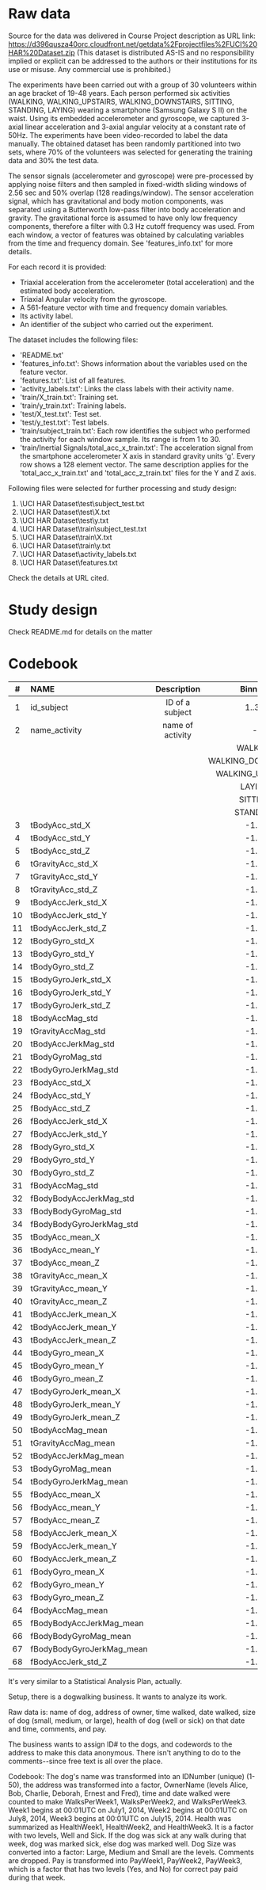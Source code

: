 
Raw data 
===========
Source for the data was delivered in Course Project description as URL link: 
https://d396qusza40orc.cloudfront.net/getdata%2Fprojectfiles%2FUCI%20HAR%20Dataset.zip
(This dataset is distributed AS-IS and no responsibility implied or explicit can be addressed to the authors or their institutions for its use or misuse. Any commercial use is prohibited.)

The experiments have been carried out with a group of 30 volunteers within an age bracket of 19-48 years. 
Each person performed six activities (WALKING, WALKING_UPSTAIRS, WALKING_DOWNSTAIRS, SITTING, STANDING, LAYING) 
wearing a smartphone (Samsung Galaxy S II) on the waist. Using its embedded accelerometer and gyroscope, 
we captured 3-axial linear acceleration and 3-axial angular velocity at a constant rate of 50Hz. 
The experiments have been video-recorded to label the data manually. The obtained dataset has been 
randomly partitioned into two sets, where 70% of the volunteers was selected for generating the training data and 30% the test data. 

The sensor signals (accelerometer and gyroscope) were pre-processed by applying noise filters and then sampled 
in fixed-width sliding windows of 2.56 sec and 50% overlap (128 readings/window). The sensor acceleration signal, 
which has gravitational and body motion components, was separated using a Butterworth low-pass filter into body 
acceleration and gravity. The gravitational force is assumed to have only low frequency components, therefore a 
filter with 0.3 Hz cutoff frequency was used. From each window, a vector of features was obtained by calculating 
variables from the time and frequency domain. See 'features_info.txt' for more details. 

For each record it is provided:

* Triaxial acceleration from the accelerometer (total acceleration) and the estimated body acceleration.
* Triaxial Angular velocity from the gyroscope. 
* A 561-feature vector with time and frequency domain variables. 
* Its activity label. 
* An identifier of the subject who carried out the experiment.

The dataset includes the following files:

* 'README.txt'
* 'features_info.txt': Shows information about the variables used on the feature vector.
* 'features.txt': List of all features.
* 'activity_labels.txt': Links the class labels with their activity name.
* 'train/X_train.txt': Training set.
* 'train/y_train.txt': Training labels.
* 'test/X_test.txt': Test set.
* 'test/y_test.txt': Test labels.
* 'train/subject_train.txt': Each row identifies the subject who performed the activity for each window sample. Its range is from 1 to 30. 
* 'train/Inertial Signals/total_acc_x_train.txt': The acceleration signal from the smartphone accelerometer X axis in 
standard gravity units 'g'. Every row shows a 128 element vector. The same description applies for the
'total_acc_x_train.txt' and 'total_acc_z_train.txt' files for the Y and Z axis. 


Following files were selected for further processing and study design:

1. \UCI HAR Dataset\test\subject_test.txt 
2. \UCI HAR Dataset\test\X.txt
3. \UCI HAR Dataset\test\y.txt
4. \UCI HAR Dataset\train\subject_test.txt
5. \UCI HAR Dataset\train\X.txt
6. \UCI HAR Dataset\train\y.txt
7. \UCI HAR Dataset\activity_labels.txt
8. \UCI HAR Dataset\features.txt

Check the details at URL cited.


Study design
===========
Check README.md for details on the matter 


Codebook
===========
|#|	NAME | Description |Binning|TYPE | R Type  | Units  | 
|:---:|:---|:---:|:---:|:---:|:---:|:---:|
|1|  id_subject | ID of a subject | 1..30  | Continious  |  INT |ID |
|2|  name_activity | name of activity | -  |  Categorical | FACTOR  | - |
||||WALKING|
||||WALKING_DOWNSTAIRS|
||||WALKING_UPSTAIRS|
||||LAYING|
||||SITTING|
||||STANDING|
|3|  tBodyAcc_std_X |   |  -1..1 | Continious  | NUM  | |
|4| tBodyAcc_std_Y  |   |  -1..1 | Continious  | NUM  | |
|5| tBodyAcc_std_Z  |   |  -1..1 | Continious  | NUM  | |
|6|  tGravityAcc_std_X |   |  -1..1 | Continious  | NUM  | |
|7| tGravityAcc_std_Y  |   |  -1..1 | Continious  | NUM  | |
|8| tGravityAcc_std_Z  |   |  -1..1 | Continious  | NUM  | |
|9| tBodyAccJerk_std_X  |   |  -1..1 | Continious  | NUM  | |
|10| tBodyAccJerk_std_Y  |   |  -1..1 | Continious  | NUM  | |
|11|  tBodyAccJerk_std_Z |   |  -1..1 | Continious  | NUM  | |
|12| tBodyGyro_std_X  |   |  -1..1 | Continious  | NUM  | |
|13|  tBodyGyro_std_Y |   |  -1..1 | Continious  | NUM  | |
|14|  tBodyGyro_std_Z |   |  -1..1 | Continious  | NUM  | |
|15| tBodyGyroJerk_std_X  |   |  -1..1 | Continious  | NUM  | |
|16| tBodyGyroJerk_std_Y  |   |  -1..1 | Continious  | NUM  | |
|17| tBodyGyroJerk_std_Z  |   |  -1..1 | Continious  | NUM  | |
|18|  tBodyAccMag_std |   |  -1..1 | Continious  | NUM  | |
|19|  tGravityAccMag_std |   |  -1..1 | Continious  | NUM  | |
|20| tBodyAccJerkMag_std  |   |  -1..1 | Continious  | NUM  | |
|21| tBodyGyroMag_std  |   |  -1..1 | Continious  | NUM  | |
|22| tBodyGyroJerkMag_std  |   |  -1..1 | Continious  | NUM  | |
|23| fBodyAcc_std_X  |   |  -1..1 | Continious  | NUM  | |
|24| fBodyAcc_std_Y  |   |  -1..1 | Continious  | NUM  | |
|25|  fBodyAcc_std_Z |   |  -1..1 | Continious  | NUM  | |
|26| fBodyAccJerk_std_X  |   |  -1..1 | Continious  | NUM  | |
|27|  fBodyAccJerk_std_Y |   |  -1..1 | Continious  | NUM  | |
|28|  fBodyGyro_std_X |   |  -1..1 | Continious  | NUM  | |
|29|  fBodyGyro_std_Y |   |  -1..1 | Continious  | NUM  | |
|30|  fBodyGyro_std_Z |   |  -1..1 | Continious  | NUM  | |
|31| fBodyAccMag_std  |   |  -1..1 | Continious  | NUM  | |
|32|  fBodyBodyAccJerkMag_std |   |  -1..1 | Continious  | NUM  | |
|33| fBodyBodyGyroMag_std  |   |  -1..1 | Continious  | NUM  | |
|34| fBodyBodyGyroJerkMag_std  |   |  -1..1 | Continious  | NUM  | |
|35| tBodyAcc_mean_X  |   |  -1..1 | Continious  | NUM  | |
|36|  tBodyAcc_mean_Y |   |  -1..1 | Continious  | NUM  | |
|37|  tBodyAcc_mean_Z |   |  -1..1 | Continious  | NUM  | |
|38| tGravityAcc_mean_X  |   |  -1..1 | Continious  | NUM  | |
|39| tGravityAcc_mean_Y  |   |  -1..1 | Continious  | NUM  | |
|40| tGravityAcc_mean_Z  |   |  -1..1 | Continious  | NUM  | |
|41| tBodyAccJerk_mean_X  |   |  -1..1 | Continious  | NUM  | |
|42|  tBodyAccJerk_mean_Y |   |  -1..1 | Continious  | NUM  | |
|43|  tBodyAccJerk_mean_Z |   |  -1..1 | Continious  | NUM  | |
|44| tBodyGyro_mean_X  |   |  -1..1 | Continious  | NUM  | |
|45|  tBodyGyro_mean_Y |   |  -1..1 | Continious  | NUM  | |
|46|  tBodyGyro_mean_Z |   |  -1..1 | Continious  | NUM  | |
|47| tBodyGyroJerk_mean_X  |   |  -1..1 | Continious  | NUM  | |
|48| tBodyGyroJerk_mean_Y  |   |  -1..1 | Continious  | NUM  | |
|49|  tBodyGyroJerk_mean_Z |   |  -1..1 | Continious  | NUM  | |
|50|  tBodyAccMag_mean |   |  -1..1 | Continious  | NUM  | |
|51|  tGravityAccMag_mean |   |  -1..1 | Continious  | NUM  | |
|52| tBodyAccJerkMag_mean  |   |  -1..1 | Continious  | NUM  | |
|53|  tBodyGyroMag_mean |   |  -1..1 | Continious  | NUM  | |
|54| tBodyGyroJerkMag_mean  |   |  -1..1 | Continious  | NUM  | |
|55|  fBodyAcc_mean_X |   |  -1..1 | Continious  | NUM  | |
|56| fBodyAcc_mean_Y  |   |  -1..1 | Continious  | NUM  | |
|57| fBodyAcc_mean_Z  |   |  -1..1 | Continious  | NUM  | |
|58| fBodyAccJerk_mean_X  |   |  -1..1 | Continious  | NUM  | |
|59| fBodyAccJerk_mean_Y  |   |  -1..1 | Continious  | NUM  | |
|60|  fBodyAccJerk_mean_Z |   |  -1..1 | Continious  | NUM  | |
|61| fBodyGyro_mean_X  |   |  -1..1 | Continious  | NUM  | |
|62|  fBodyGyro_mean_Y |   |  -1..1 | Continious  | NUM  | |
|63|  fBodyGyro_mean_Z |   |  -1..1 | Continious  | NUM  | |
|64| fBodyAccMag_mean  |   |  -1..1 | Continious  | NUM  | |
|65| fBodyBodyAccJerkMag_mean  |   |  -1..1 | Continious  | NUM  | |
|66| fBodyBodyGyroMag_mean  |   |  -1..1 | Continious  | NUM  | |
|67|  fBodyBodyGyroJerkMag_mean |   |  -1..1 | Continious  | NUM  | |
|68|  fBodyAccJerk_std_Z |   |  -1..1 | Continious  | NUM  | |



It's very similar to a Statistical Analysis Plan, actually.

Setup, there is a dogwalking business. It wants to analyze its work.

Raw data is: name of dog, address of owner, time walked, date walked, size of dog (small, medium, or large), health of dog (well or sick) on that date and time, comments, and pay.

The business wants to assign ID# to the dogs, and codewords to the address to make this data anonymous. There isn't anything to do to the comments--since free text is all over the place.

Codebook: The dog's name was transformed into an IDNumber (unique) (1-50), the address was transformed into a factor, OwnerName (levels Alice, Bob, Charlie, Deborah, Ernest and Fred), time and date walked were counted to make WalksPerWeek1, WalksPerWeek2, and WalksPerWeek3. Week1 begins at 00:01UTC on July1, 2014, Week2 begins at 00:01UTC on July8, 2014, Week3 begins at 00:01UTC on July15, 2014. Health was summarized as HealthWeek1, HealthWeek2, and HealthWeek3. It is a factor with two levels, Well and Sick. If the dog was sick at any walk during that week, dog was marked sick, else dog was marked well. Dog Size was converted into a factor: Large, Medium and Small are the levels. Comments are dropped. Pay is transformed into PayWeek1, PayWeek2, PayWeek3, which is a factor that has two levels (Yes, and No) for correct pay paid during that week.
